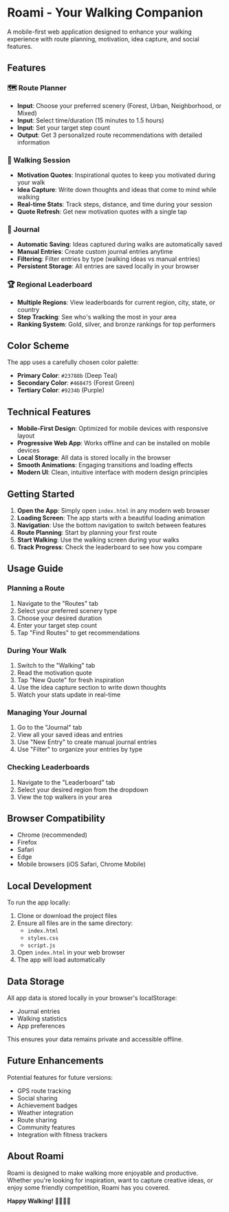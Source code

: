# Roami - Your Walking Companion

A mobile-first web application designed to enhance your walking experience with route planning, motivation, idea capture, and social features.

## Features

### 🗺️ Route Planner
- **Input**: Choose your preferred scenery (Forest, Urban, Neighborhood, or Mixed)
- **Input**: Select time/duration (15 minutes to 1.5 hours)
- **Input**: Set your target step count
- **Output**: Get 3 personalized route recommendations with detailed information

### 🚶 Walking Session
- **Motivation Quotes**: Inspirational quotes to keep you motivated during your walk
- **Idea Capture**: Write down thoughts and ideas that come to mind while walking
- **Real-time Stats**: Track steps, distance, and time during your session
- **Quote Refresh**: Get new motivation quotes with a single tap

### 📝 Journal
- **Automatic Saving**: Ideas captured during walks are automatically saved
- **Manual Entries**: Create custom journal entries anytime
- **Filtering**: Filter entries by type (walking ideas vs manual entries)
- **Persistent Storage**: All entries are saved locally in your browser

### 🏆 Regional Leaderboard
- **Multiple Regions**: View leaderboards for current region, city, state, or country
- **Step Tracking**: See who's walking the most in your area
- **Ranking System**: Gold, silver, and bronze rankings for top performers

## Color Scheme

The app uses a carefully chosen color palette:
- **Primary Color**: `#23788b` (Deep Teal)
- **Secondary Color**: `#468475` (Forest Green)
- **Tertiary Color**: `#9234b` (Purple)

## Technical Features

- **Mobile-First Design**: Optimized for mobile devices with responsive layout
- **Progressive Web App**: Works offline and can be installed on mobile devices
- **Local Storage**: All data is stored locally in the browser
- **Smooth Animations**: Engaging transitions and loading effects
- **Modern UI**: Clean, intuitive interface with modern design principles

## Getting Started

1. **Open the App**: Simply open `index.html` in any modern web browser
2. **Loading Screen**: The app starts with a beautiful loading animation
3. **Navigation**: Use the bottom navigation to switch between features
4. **Route Planning**: Start by planning your first route
5. **Start Walking**: Use the walking screen during your walks
6. **Track Progress**: Check the leaderboard to see how you compare

## Usage Guide

### Planning a Route
1. Navigate to the "Routes" tab
2. Select your preferred scenery type
3. Choose your desired duration
4. Enter your target step count
5. Tap "Find Routes" to get recommendations

### During Your Walk
1. Switch to the "Walking" tab
2. Read the motivation quote
3. Tap "New Quote" for fresh inspiration
4. Use the idea capture section to write down thoughts
5. Watch your stats update in real-time

### Managing Your Journal
1. Go to the "Journal" tab
2. View all your saved ideas and entries
3. Use "New Entry" to create manual journal entries
4. Use "Filter" to organize your entries by type

### Checking Leaderboards
1. Navigate to the "Leaderboard" tab
2. Select your desired region from the dropdown
3. View the top walkers in your area

## Browser Compatibility

- Chrome (recommended)
- Firefox
- Safari
- Edge
- Mobile browsers (iOS Safari, Chrome Mobile)

## Local Development

To run the app locally:

1. Clone or download the project files
2. Ensure all files are in the same directory:
   - `index.html`
   - `styles.css`
   - `script.js`
3. Open `index.html` in your web browser
4. The app will load automatically

## Data Storage

All app data is stored locally in your browser's localStorage:
- Journal entries
- Walking statistics
- App preferences

This ensures your data remains private and accessible offline.

## Future Enhancements

Potential features for future versions:
- GPS route tracking
- Social sharing
- Achievement badges
- Weather integration
- Route sharing
- Community features
- Integration with fitness trackers

## About Roami

Roami is designed to make walking more enjoyable and productive. Whether you're looking for inspiration, want to capture creative ideas, or enjoy some friendly competition, Roami has you covered.

**Happy Walking! 🚶‍♀️🚶‍♂️** 